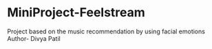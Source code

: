 # MiniProject-Feelstream
Project based on the music recommendation by using facial emotions 
<br>
Author- Divya Patil
